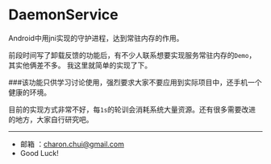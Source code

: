 # DaemonService

Android中用jni实现的守护进程，达到常驻内存的作用。

前段时间写了卸载反馈的功能后，有不少人联系想要实现服务常驻内存的`Demo`，其实他俩差不多。
我这里就简单的实现了下。


###该功能只供学习讨论使用，强烈要求大家不要应用到实际项目中，还手机一个健康的环境。

目前的实现方式非常不好，每`1s`的轮训会消耗系统大量资源。还有很多需要改进的地方，大家自行研究吧。

---

- 邮箱 ：charon.chui@gmail.com  
- Good Luck! 

